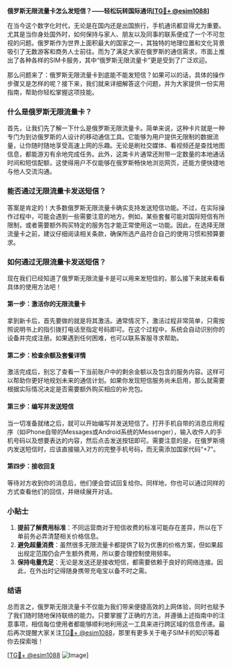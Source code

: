 **俄罗斯无限流量卡怎么发短信？——轻松玩转国际通讯[[TG💪+ @esim1088](https://t.me/s/esim1088)]**

在当今这个数字化时代，无论是在国内还是出国旅行，手机通讯都显得尤为重要。尤其是当你身处国外时，如何保持与家人、朋友以及同事的联系便成了一个不可忽视的问题。俄罗斯作为世界上面积最大的国家之一，其独特的地理位置和文化背景吸引了无数游客和商务人士前往。而为了满足大家在俄罗斯的通信需求，市面上推出了各种各样的SIM卡服务，其中“俄罗斯无限流量卡”更是受到了广泛欢迎。

那么问题来了：俄罗斯无限流量卡到底能不能发短信？如果可以的话，具体的操作步骤又是怎样的呢？接下来，我们就来详细解答这个问题，并为大家提供一份实用指南，帮助你轻松掌握这项技能。

### 什么是俄罗斯无限流量卡？

首先，让我们先了解一下什么是俄罗斯无限流量卡。简单来说，这种卡片就是一种专门为到访俄罗斯的人设计的移动通信工具。它能够为用户提供无限制的数据流量，让你随时随地享受高速上网的乐趣。无论是刷社交媒体、看视频还是查找地图信息，都能游刃有余地完成任务。此外，这类卡片通常还附带一定数量的本地通话时间和短信配额，这使得用户不仅能够在俄罗斯畅快地浏览网页，还能方便快捷地与他人交流沟通。

### 能否通过无限流量卡发送短信？

答案是肯定的！大多数俄罗斯无限流量卡确实支持发送短信功能。不过，在实际操作过程中，可能会遇到一些需要注意的地方。例如，某些套餐可能对国际短信有所限制，或者需要额外购买特定的服务包才能正常使用这一功能。因此，在选择无限流量卡之前，建议仔细阅读相关条款，确保所选产品符合自己的使用习惯和预算要求。

### 如何通过无限流量卡发送短信？

现在我们已经知道了俄罗斯无限流量卡是可以用来发短信的，那么接下来就来看看具体的使用方法吧！

#### 第一步：激活你的无限流量卡

拿到新卡后，首先要做的就是将其激活。通常情况下，激活过程非常简单，只需按照说明书上的指引拨打电话至指定号码即可。在这个过程中，系统会自动识别你的设备并完成注册。如果遇到任何困难，也可以联系客服寻求帮助。

#### 第二步：检查余额及套餐详情

激活完成后，别忘了查看一下当前账户中的剩余金额以及包含的服务内容。这样可以帮助你更好地规划未来的通信计划。如果你发现短信服务尚未启用，那么就需要根据实际情况决定是否需要额外购买相应的补充包。

#### 第三步：编写并发送短信

当一切准备就绪之后，就可以开始编写并发送短信了。打开手机自带的消息应用程序（如iPhone自带的Messages或Android系统的Messenger），输入收件人的手机号码以及想要表达的内容，然后点击发送按钮即可。需要注意的是，在俄罗斯境内发送短信时，应该直接输入对方的完整手机号码，而无需添加国家代码“+7”。

#### 第四步：接收回复

等待对方收到你的消息后，他们便会尝试回复给你。同样地，你也可以通过同样的方式查看他们的回信，并继续展开对话。

### 小贴士

1. **提前了解费用标准**：不同运营商对于短信收费的标准可能存在差异，所以在下单前务必弄清楚相关价格信息。
2. **避免超量消费**：虽然很多无限流量卡都提供了较为优惠的价格方案，但如果超出规定范围仍会产生额外费用，所以要合理控制使用频率。
3. **保持电量充足**：无论是发送还是接收短信，都需要依赖于良好的网络连接。因此，在外出时记得随身携带充电宝以备不时之需。

### 结语

总而言之，俄罗斯无限流量卡不仅能为我们带来便捷高效的上网体验，同时也赋予了我们随时随地保持联络的能力。只要掌握了正确的方法，并遵循上述指南中的注意事项，相信每位使用者都能够顺利地利用这一工具来进行跨区域的信息传递。最后再次提醒大家关注[TG💪+ @esim1088](https://t.me/s/esim1088)，那里有更多关于电子SIM卡的知识等着你去探索哦！

[[TG💪+ @esim1088](https://t.me/s/esim1088) ![Image](https://i.postimg.cc/4NQfJmqS/Snipaste-2025-05-13-00-14-12.png)]